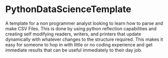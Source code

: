 # PythonDataScienceTemplate
A template for a non programmer analyst looking to learn how to parse and make CSV Files. This is done by using python reflection capabilities and creating self modifying readers, writers, and printers that update dynamically with whatever changes to the structure required. This makes it easy for someone to hop in with little or no coding experience and get immediate results that can be useful immediately to their day job.
